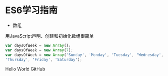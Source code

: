 ﻿# ES6学习指南

* 数组

用JavaScript声明、创建和初始化数组很简单

```javascript
var daysOfWeek = new Array();
var daysOfWeek = new Array(7);
var daysOfWeek = new Array('Sunday', 'Monday', 'Tuesday', 'Wednesday',
'Thursday', 'Friday', 'Saturday');
```


Hello World GitHub
